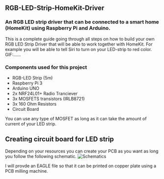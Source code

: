 ## RGB-LED-Strip-HomeKit-Driver
### An RGB LED strip driver that can be connected to a smart home (HomeKit) using Raspberry Pi and Arduino. 

This is a complete guide going through all steps on how to build your own RGB LED Strip Driver that will be able to work together with HomeKit. For example you will be able to tell Siri to turn on your LED-strip to red color. GIF:......

### Components used for this project
- RGB-LED Strip (5m)
- Raspberry Pi 3
- Arduino UNO
- 2x NRF24L01+ Radio Tranciever
- 3x MOSFETS transistors (IRLB8721)
- 3x 160 Ohm Resistors
- Circuit Board

You can use any type of MOSFET as long as it can take the amount of current of your LED strip.

## Creating circuit board for LED strip
Depending on your resources you can create your PCB as you want as long you follow the following schematic.
![Schematics]({{site.baseurl}}//schematics-image.png)

I will provde an EAGLE file so that it can be printed on copper plate using a PCB milling machine. 